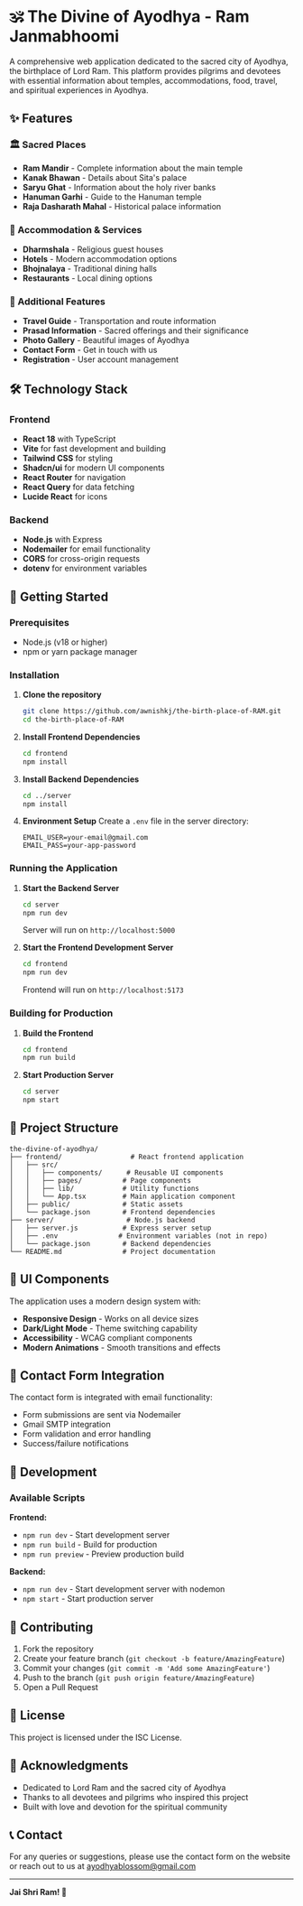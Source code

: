 # 🕉️ The Divine of Ayodhya - Ram Janmabhoomi

A comprehensive web application dedicated to the sacred city of Ayodhya, the birthplace of Lord Ram. This platform provides pilgrims and devotees with essential information about temples, accommodations, food, travel, and spiritual experiences in Ayodhya.

## ✨ Features

### 🏛️ Sacred Places
- **Ram Mandir** - Complete information about the main temple
- **Kanak Bhawan** - Details about Sita's palace
- **Saryu Ghat** - Information about the holy river banks
- **Hanuman Garhi** - Guide to the Hanuman temple
- **Raja Dasharath Mahal** - Historical palace information

### 🏨 Accommodation & Services
- **Dharmshala** - Religious guest houses
- **Hotels** - Modern accommodation options
- **Bhojnalaya** - Traditional dining halls
- **Restaurants** - Local dining options

### 🎯 Additional Features
- **Travel Guide** - Transportation and route information
- **Prasad Information** - Sacred offerings and their significance
- **Photo Gallery** - Beautiful images of Ayodhya
- **Contact Form** - Get in touch with us
- **Registration** - User account management

## 🛠️ Technology Stack

### Frontend
- **React 18** with TypeScript
- **Vite** for fast development and building
- **Tailwind CSS** for styling
- **Shadcn/ui** for modern UI components
- **React Router** for navigation
- **React Query** for data fetching
- **Lucide React** for icons

### Backend
- **Node.js** with Express
- **Nodemailer** for email functionality
- **CORS** for cross-origin requests
- **dotenv** for environment variables

## 🚀 Getting Started

### Prerequisites
- Node.js (v18 or higher)
- npm or yarn package manager

### Installation

1. **Clone the repository**
   ```bash
   git clone https://github.com/awnishkj/the-birth-place-of-RAM.git
   cd the-birth-place-of-RAM
   ```

2. **Install Frontend Dependencies**
   ```bash
   cd frontend
   npm install
   ```

3. **Install Backend Dependencies**
   ```bash
   cd ../server
   npm install
   ```

4. **Environment Setup**
   Create a `.env` file in the server directory:
   ```env
   EMAIL_USER=your-email@gmail.com
   EMAIL_PASS=your-app-password
   ```

### Running the Application

1. **Start the Backend Server**
   ```bash
   cd server
   npm run dev
   ```
   Server will run on `http://localhost:5000`

2. **Start the Frontend Development Server**
   ```bash
   cd frontend
   npm run dev
   ```
   Frontend will run on `http://localhost:5173`

### Building for Production

1. **Build the Frontend**
   ```bash
   cd frontend
   npm run build
   ```

2. **Start Production Server**
   ```bash
   cd server
   npm start
   ```

## 📁 Project Structure

```
the-divine-of-ayodhya/
├── frontend/                 # React frontend application
│   ├── src/
│   │   ├── components/      # Reusable UI components
│   │   ├── pages/          # Page components
│   │   ├── lib/            # Utility functions
│   │   └── App.tsx         # Main application component
│   ├── public/             # Static assets
│   └── package.json        # Frontend dependencies
├── server/                  # Node.js backend
│   ├── server.js           # Express server setup
│   ├── .env               # Environment variables (not in repo)
│   └── package.json        # Backend dependencies
└── README.md               # Project documentation
```

## 🎨 UI Components

The application uses a modern design system with:
- **Responsive Design** - Works on all device sizes
- **Dark/Light Mode** - Theme switching capability
- **Accessibility** - WCAG compliant components
- **Modern Animations** - Smooth transitions and effects

## 📧 Contact Form Integration

The contact form is integrated with email functionality:
- Form submissions are sent via Nodemailer
- Gmail SMTP integration
- Form validation and error handling
- Success/failure notifications

## 🔧 Development

### Available Scripts

**Frontend:**
- `npm run dev` - Start development server
- `npm run build` - Build for production
- `npm run preview` - Preview production build

**Backend:**
- `npm run dev` - Start development server with nodemon
- `npm start` - Start production server

## 🤝 Contributing

1. Fork the repository
2. Create your feature branch (`git checkout -b feature/AmazingFeature`)
3. Commit your changes (`git commit -m 'Add some AmazingFeature'`)
4. Push to the branch (`git push origin feature/AmazingFeature`)
5. Open a Pull Request

## 📄 License

This project is licensed under the ISC License.

## 🙏 Acknowledgments

- Dedicated to Lord Ram and the sacred city of Ayodhya
- Thanks to all devotees and pilgrims who inspired this project
- Built with love and devotion for the spiritual community

## 📞 Contact

For any queries or suggestions, please use the contact form on the website or reach out to us at ayodhyablossom@gmail.com

---

**Jai Shri Ram! 🚩**
